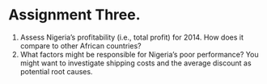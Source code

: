 # Assignment Three.

1. Assess Nigeria’s profitability (i.e., total profit) for 2014. How does it compare to other African countries?
2. What factors might be responsible for Nigeria’s poor performance? You might want to investigate shipping costs and the average discount as potential root causes.